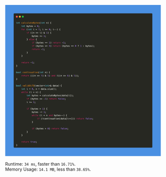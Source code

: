 ![](https://github.com/archishmanghos/code-images/blob/master/Leetcode/393.png)

Runtime: `34 ms`, faster than `16.71%`.<br>
Memory Usage: `14.1 MB`, less than `38.65%`.
